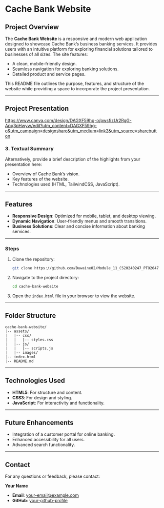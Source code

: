 # Cache Bank Website

## Project Overview
The **Cache Bank Website** is a responsive and modern web application designed to showcase Cache Bank’s business banking services. It provides users with an intuitive platform for exploring financial solutions tailored to businesses of all sizes. The site features:

- A clean, mobile-friendly design.
- Seamless navigation for exploring banking solutions.
- Detailed product and service pages.

This README file outlines the purpose, features, and structure of the website while providing a space to incorporate the project presentation.

---

## Project Presentation
https://www.canva.com/design/DAGXF59hg-o/pwsfizUr2RgG-Apq3pHwyw/edit?utm_content=DAGXF59hg-o&utm_campaign=designshare&utm_medium=link2&utm_source=sharebutton

### 3. Textual Summary
Alternatively, provide a brief description of the highlights from your presentation here:

- Overview of Cache Bank’s vision.
- Key features of the website.
- Technologies used (HTML, TailwindCSS, JavaScript).

---

## Features
- **Responsive Design**: Optimized for mobile, tablet, and desktop viewing.
- **Dynamic Navigation**: User-friendly menus and smooth transitions.
- **Business Solutions**: Clear and concise information about banking services.

---

### Steps
1. Clone the repository:
   ```bash
   git clone https://github.com/Duwaine02/Module_11_CS20240247_PTO2047_Group-B_SDF06_Duwaine-Julies_Coach-Owen.git
   ```
2. Navigate to the project directory:
   ```bash
   cd cache-bank-website
   ```
3. Open the `index.html` file in your browser to view the website.

---

## Folder Structure
```plaintext
cache-bank-website/
|-- assets/
|   |-- css/
|   |   |-- styles.css
|   |-- js/
|   |   |-- scripts.js
|   |-- images/
|-- index.html
|-- README.md
```

---

## Technologies Used
- **HTML5**: For structure and content.
- **CSS3**: For design and styling.
- **JavaScript**: For interactivity and functionality.

---

## Future Enhancements
- Integration of a customer portal for online banking.
- Enhanced accessibility for all users.
- Advanced search functionality.

---

## Contact
For any questions or feedback, please contact:

**Your Name**
- **Email**: your-email@example.com
- **GitHub**: [your-github-profile](https://github.com/your-profile)

